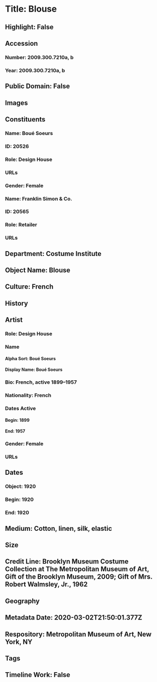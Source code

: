 # Title: Blouse
## Highlight: False
## Accession
### Number: 2009.300.7210a, b
### Year: 2009.300.7210a, b
## Public Domain: False
## Images
## Constituents
### Name: Boué Soeurs
### ID: 20526
### Role: Design House
### URLs
### Gender: Female
### Name: Franklin Simon &amp; Co.
### ID: 20565
### Role: Retailer
### URLs
## Department: Costume Institute
## Object Name: Blouse
## Culture: French
## History
## Artist
### Role: Design House
### Name
#### Alpha Sort: Boué Soeurs
#### Display Name: Boué Soeurs
### Bio: French, active 1899–1957
### Nationality: French
### Dates Active
#### Begin: 1899
#### End: 1957
### Gender: Female
### URLs
## Dates
### Object: 1920
### Begin: 1920
### End: 1920
## Medium: Cotton, linen, silk, elastic
## Size
## Credit Line: Brooklyn Museum Costume Collection at The Metropolitan Museum of Art, Gift of the Brooklyn Museum, 2009; Gift of Mrs. Robert Walmsley, Jr., 1962
## Geography
## Metadata Date: 2020-03-02T21:50:01.377Z
## Respository: Metropolitan Museum of Art, New York, NY
## Tags
## Timeline Work: False